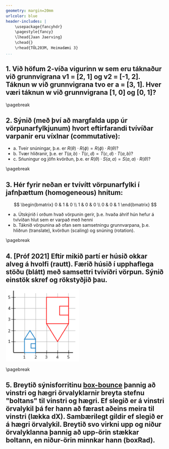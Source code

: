 ```yaml
---
geometry: margin=20mm
urlcolor: blue
header-includes: |
    \usepackage{fancyhdr}
    \pagestyle{fancy}
    \lhead{Jaan Jaerving}
    \chead{}
    \rhead{TÖL203M, Heimadæmi 3}
...
```


## 1. Við höfum 2-víða vigurinn w sem eru táknaður við grunnvigrana v1 = [2, 1] og v2 = [-1, 2]. Táknun w við grunnvigrana tvo er a = [3, 1].  Hver væri táknun w við grunnvigrana [1, 0] og [0, 1]?


\pagebreak

## 2. Sýnið (með því að margfalda upp úr vörpunarfylkjunum) hvort eftirfarandi tvívíðar varpanir eru víxlnar (commutative):

* a. Tveir snúningar, þ.e. er $R(\theta) \cdot R(\phi) = R(\phi) \cdot R(\theta)$?
* b. Tvær hliðranir, þ.e. er $T(a,b) \cdot T(c,d) = T(c,d) \cdot T(a,b)$?
* c. Sńuningur og jöfn kvörðun, þ.e. er $R(\theta) \cdot S(a,a) = S(a,a) \cdot R(\theta)$?

\pagebreak

## 3. Hér fyrir neðan er tvívítt vörpunarfylki í jafnþættum (homogeneous) hnitum:

$$
\begin{bmatrix}
0 & 1 & 0 \\
1 & 0 & 0 \\
0 & 0 & 1
\end{bmatrix}
$$

* a. Útskýrið í orðum hvað vörpunin gerir, þ.e. hvaða áhrif hún hefur á tvívíðan hlut sem er varpað með henni
* b. Táknið vörpunina að ofan sem samsetningu grunnvarpana, þ.e. hliðrun (translate), kvörðun (scaling) og snúning (rotation).


\pagebreak

## 4. [Próf 2021]  Eftir mikið partí er húsið okkar alveg á hvolfi (rautt).  Færið húsið í upphaflega stöðu (blátt) með samsettri tvívíðri vörpun.  Sýnið einstök skref og rökstyðjið þau.

![Partí](q4.png)


\pagebreak

## 5. Breytið sýnisforritinu [box-bounce](https://hjalmtyr.github.io/WebGL-forrit/Angel/box-bounce.html) þannig að vinstri og hægri örvalyklarnir breyta stefnu "boltans" til vinstri og hægri.  Ef slegið er á vinstri örvalykil þá fer hann að færast aðeins meira til vinstri (lækka dX).  Sambærilegt gildir ef slegið er á hægri örvalykil.  Breytið svo virkni upp og niður örvalyklanna þannig að upp-örin stækkar boltann, en niður-örin minnkar hann (boxRad).
